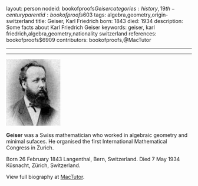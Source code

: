 layout: person
nodeid: bookofproofs$Geiser
categories: history,19th-century
parentid: bookofproofs$603
tags: algebra,geometry,origin-switzerland
title: Geiser, Karl Friedrich
born: 1843
died: 1934
description: Some facts about Karl Friedrich Geiser
keywords: geiser, karl friedrich,algebra,geometry,nationality switzerland
references: bookofproofs$6909
contributors: bookofproofs,@MacTutor

---


---

![Geiser.jpg](https://github.com/bookofproofs/bookofproofs.github.io/blob/main/_sources/_assets/images/portraits/Geiser.jpg?raw=true)

**Geiser** was a Swiss mathematician who worked in algebraic geometry and minimal sufaces. He organised the first International Mathematical Congress in Zurich.

Born 26 February 1843 Langenthal, Bern, Switzerland. Died 7 May 1934 Küsnacht, Zürich, Switzerland.


View full biography at [MacTutor](https://mathshistory.st-andrews.ac.uk/Biographies/Geiser/).